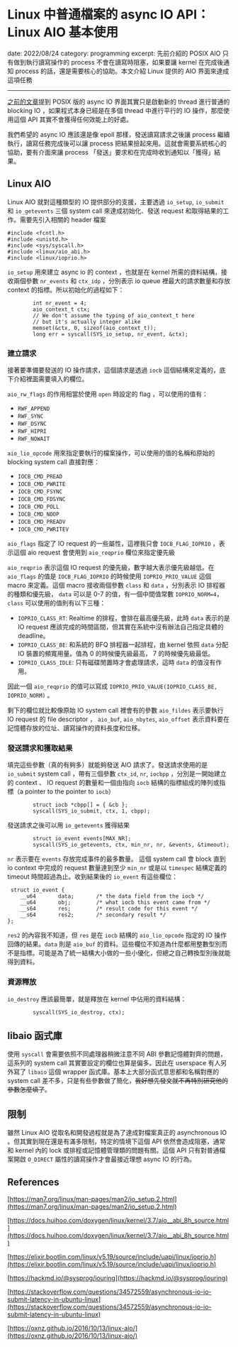 # Linux 中普通檔案的 async IO API：Linux AIO 基本使用
date: 2022/08/24
category: programming
excerpt: 先前介紹的 POSIX AIO 只有做到執行讀寫操作的 process 不會在讀寫時阻塞，如果要讓 kernel 在完成後通知 process 的話，還是需要核心的協助。本文介紹 Linux 提供的 AIO 界面來達成這項任務

---

[之前的文章](/post/2022/08/01/posix-aio-basic-usage.html)提到 POSIX 版的 async IO 界面其實只是啟動新的 thread 進行普通的 blocking IO ，如果程式本身已經是在多個 thread 中進行平行的 IO 操作，那麼使用這個 API 其實不會獲得任何效能上的好處。

我們希望的 async IO 應該還是像 epoll 那樣，發送讀寫請求之後讓 process 繼續執行，讀寫任務完成後可以讓 process 把結果撿起來用。這就會需要系統核心的協助，要有介面來讓 process 「發送」要求和在完成時收到通知以「獲得」結果。

## Linux AIO 

Linux AIO 就對這種類型的 IO 提供部分的支援，主要透過 `io_setup`, `io_submit` 和 `io_getevents` 三個 system call 來達成初始化、發送 request 和取得結果的工作。需要先引入相關的 header 檔案

```
#include <fcntl.h>
#include <unistd.h>
#include <sys/syscall.h>
#include <linux/aio_abi.h>
#include <linux/ioprio.h>
```

`io_setup` 用來建立 async io 的 context ，也就是在 kernel 所需的資料結構，接收兩個參數 `nr_events` 和 `ctx_idp` ，分別表示 io queue 裡最大的請求數量和存放 context 的指標。所以初始化的過程如下：

```
        int nr_event = 4;
        aio_context_t ctx;
        // We don't assume the typing of aio_context_t here
        // but it's actually integer alike
        memset(&ctx, 0, sizeof(aio_context_t));
        long err = syscall(SYS_io_setup, nr_event, &ctx);
```

### 建立請求 

接著要準備要發送的 IO 操作請求，這個請求是透過 `iocb` 這個結構來定義的，底下介紹裡面需要填入的欄位。

`aio_rw_flags` 的作用相當於使用 `open` 時設定的 flag ，可以使用的值有：

- `RWF_APPEND`
- `RWF_SYNC`
- `RWF_DSYNC`
- `RWF_HIPRI`
- `RWF_NOWAIT`

`aio_lio_opcode` 用來指定要執行的檔案操作，可以使用的值的名稱和原始的 blocking system call 直接對應：

- `IOCB_CMD_PREAD`
- `IOCB_CMD_PWRITE`
- `IOCB_CMD_FSYNC`
- `IOCB_CMD_FDSYNC`
- `IOCB_CMD_POLL`
- `IOCB_CMD_NOOP`
- `IOCB_CMD_PREADV`
- `IOCB_CMD_PWRITEV`

`aio_flags` 指定了 IO request 的一些屬性，這裡我只會 `IOCB_FLAG_IOPRIO` ，表示這個 aio request 會使用到 `aio_reqprio` 欄位來指定優先級

`aio_reqprio` 表示這個 IO request 的優先級，數字越大表示優先級越低。在 `aio_flags` 的值是 `IOCB_FLAG_IOPRIO` 的時候使用 `IOPRIO_PRIO_VALUE` 這個 macro 來定義。這個 macro 接收兩個參數 `class` 和 `data` ，分別表示 IO 排程器的種類和優先級， `data` 可以是 0-7 的值，有一個中間值常數 `IOPRIO_NORM=4`， `class` 可以使用的值則有以下三種：

- `IOPRIO_CLASS_RT`: Realtime 的排程，會排在最高優先級，此時 `data` 表示的是 IO request 應該完成的時間區間，但其實在系統中沒有辦法自己指定具體的 deadline。
- `IOPRIO_CLASS_BE`: 和系統的 BFQ 排程器一起排程，由 kernel 依照 `data` 分配 IO 裝置的頻寬用量。值為 0 的時候優先級最高， 7 的時候優先級最低。
- `IOPRIO_CLASS_IDLE`: 只有磁碟閒置時才會處理請求，這時 `data` 的值沒有作用。

因此一個 `aio_reqprio` 的值可以寫成 `IOPRIO_PRIO_VALUE(IOPRIO_CLASS_BE, IOPRIO_NORM)` 。

剩下的欄位就比較像原始 IO system call 裡會有的參數 `aio_fildes` 表示要執行 IO request 的 file descriptor ， `aio_buf`, `aio_nbytes`, `aio_offset` 表示資料要在記憶體存放的位址、讀寫操作的資料長度和位移。

### 發送請求和獲取結果

填完這些參數（真的有夠多）就能夠發送 AIO 請求了。發送請求使用的是 `io_submit` system call ，帶有三個參數 `ctx_id`, `nr`, `iocbpp` ，分別是一開始建立的 context 、 IO request 的數量和一個由指向 `iocb` 結構的指標組成的陣列或指標（a pointer to the pointer to `iocb`）

```
        struct iocb *cbpp[] = { &cb };
        syscall(SYS_io_submit, ctx, 1, cbpp);
```

發送請求之後可以用 `io_getevents` 獲得結果

```
        struct io_event events[MAX_NR];
        syscall(SYS_io_getevents, ctx, min_nr, nr, &events, &timeout);
```

`nr` 表示要在 `events` 存放完成事件的最多數量。 這個 system call 會 block 直到 io context 中完成的 request 數量達到至少 `min_nr` 或是以 `timespec` 結構定義的 timeout 時間超過為止。收到結果後的 `io_event` 有這些欄位：

```
 struct io_event {
    __u64       data;       /* the data field from the iocb */
    __u64       obj;        /* what iocb this event came from */
    __s64       res;        /* result code for this event */
    __s64       res2;       /* secondary result */
};
```

`res2` 的內容我不知道，但 `res` 是在 `iocb` 結構的 `aio_lio_opcode` 指定的 IO 操作回傳的結果。`data` 則是 `aio_buf` 的資料。這些欄位不知道為什麼都用整數型別而不是指標。可能是為了統一結構大小做的一些小優化，但總之自己轉換型別後就能得到資料。

### 資源釋放

`io_destroy` 應該最簡單，就是釋放在 kernel 中佔用的資料結構：

```
        syscall(SYS_io_destroy, ctx);
```

## libaio 函式庫

使用 `syscall` 會需要依照不同處理器稍微注意不同 ABI 參數記憶體對齊的問題，這系列的 system call 其實要設定的欄位也算是偏多。因此在 userspace 有人另外寫了 `libaio` 這個 wrapper 函式庫。基本上大部分函式意思都和名稱對應的 system call 差不多，只是有些參數做了簡化，~~我好想先發文就不再特別研究他的參數怎麼填了~~。

## 限制

雖然 Linux AIO 從取名和開發過程就是為了達成對檔案真正的 asynchronous IO 。但其實到現在還是有滿多限制，特定的情境下這個 API 依然會造成阻塞，通常和 kernel 內的 lock 或排程或記憶體管理類的問題有關。這個 API 只有對普通檔案開啟 `O_DIRECT` 屬性的讀寫操作才會最接近理想 async IO 的行為。

## References

[https://man7.org/linux/man-pages/man2/io_setup.2.html](https://man7.org/linux/man-pages/man2/io_setup.2.html)

[https://docs.huihoo.com/doxygen/linux/kernel/3.7/aio__abi_8h_source.html](https://docs.huihoo.com/doxygen/linux/kernel/3.7/aio__abi_8h_source.html)

[https://elixir.bootlin.com/linux/v5.19/source/include/uapi/linux/ioprio.h](https://elixir.bootlin.com/linux/v5.19/source/include/uapi/linux/ioprio.h)

[https://hackmd.io/@sysprog/iouring](https://hackmd.io/@sysprog/iouring)

[https://stackoverflow.com/questions/34572559/asynchronous-io-io-submit-latency-in-ubuntu-linux](https://stackoverflow.com/questions/34572559/asynchronous-io-io-submit-latency-in-ubuntu-linux)

[https://oxnz.github.io/2016/10/13/linux-aio/](https://oxnz.github.io/2016/10/13/linux-aio/)